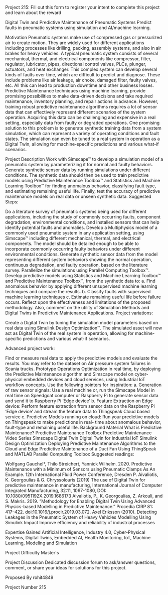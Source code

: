 Project 215: Fill out this form to register your intent to complete this project and learn about the reward

	
Digital Twin and Predictive Maintenance of Pneumatic Systems
Predict faults in pneumatic systems using simulation and AI/machine learning.

Motivation
Pneumatic systems make use of compressed gas or pressurized air to create motion. They are widely used for different applications including processes like drilling, packing, assembly systems, and also in air brakes for heavy vehicles. A typical pneumatic system consists of several mechanical, thermal, and electrical components like compressor, filter, regulator, lubricator, pipes, directional control valves, PLCs, plunger, actuators, and heat exchanger.
This complex system can develop several kinds of faults over time, which are difficult to predict and diagnose. These include problems like air leakage, air choke, damaged filter, faulty valves, etc. All this can lead to production downtime and other business losses. Predictive Maintenance techniques using machine learning, provide promising possibilities to make data-driven decisions and take required maintenance, inventory planning, and repair actions in advance. However, training robust predictive maintenance algorithms requires a lot of sensor data that can effectively represent different scenarios of the system operation. Acquiring this data can be challenging and expensive in a real setting, especially data from faulty or degraded operations. One promising solution to this problem is to generate synthetic training data from a system simulation, which can represent a variety of operating conditions and fault states. The simulation can even be tuned to a real system in operation as a Digital Twin, allowing for machine-specific predictions and various what-if scenarios.

Project Description
Work with Simscape™ to develop a simulation model of a pneumatic system by parameterizing it for normal and faulty behaviors. Generate synthetic sensor data by running simulations under different conditions. The synthetic data should then be used to train predictive models using Predictive Maintenance Toolbox™ and Statistics and Machine Learning Toolbox™ for finding anomalous behavior, classifying fault type, and estimating remaining useful life. Finally, test the accuracy of predictive maintenance models on real data or unseen synthetic data. Suggested Steps:

Do a literature survey of pneumatic systems being used for different applications, including the study of commonly occurring faults, component degradation, environmental conditions, and installed sensors that can help identify potential faults and anomalies.
Develop a Multiphysics model of a commonly used pneumatic system in any application setting, using Simscape™ including different mechanical, thermal, and electrical components. The model should be detailed enough to be able to incorporate commonly occurring faulty behaviors under different environmental conditions.
Generate synthetic sensor data from the model representing different system behaviors showing the normal operation, continuous degradation, and faulty operation, based on the literature survey. Parallelize the simulations using Parallel Computing Toolbox™.
Develop predictive models using Statistics and Machine Learning Toolbox™ and Predictive Maintenance Toolbox™, from the synthetic data to: a. Find anomalous behavior by applying different unsupervised machine learning techniques and compare the results.
b. Classify faults with supervised machine learning techniques c. Estimate remaining useful life before failure occurs.
Reflect upon the effectiveness and limitations of the proposed methodology. Also, comment on the utility of Simulation Methods and Digital Twins in Predictive Maintenance Applications.
Project variations:

Create a Digital Twin by tuning the simulation model parameters based on real data using Simulink Design Optimization™. The simulated asset will now act as Digital Twin of the real system in operation, allowing for machine-specific predictions and various what-if scenarios.

Advanced project work:

Find or measure real data to apply the predictive models and evaluate the results. You may refer to the dataset on Air pressure system failures in Scania trucks.
Prototype Operations Optimization in real time, by deploying the Predictive Maintenance algorithm and Simscape model on cyber-physical embedded devices and cloud services, using Industrial IoT workflow concepts. Use the following pointers for inspiration: a. Generation of raw sensor signals: Use a real machine or, run the Simscape Model in real time on Speedgoat computer or Raspberry Pi to generate sensor data and send it to Raspberry Pi ‘Edge device’ b. Feature Extraction on Edge device: Perform feature extraction from sensor data on the Raspberry Pi ‘Edge device’ and stream the feature data to Thingspeak Cloud based service c. Predictive Models running on cloud: Run your predictive models on Thingspeak to make predictions in real- time about anomalous behavior, fault-type and remaining useful life.
Background Material
What is Predictive Maintenance?
Predictive Maintenance Toolbox
Predictive Maintenance Video Series
Simscape
Digital Twin
Digital Twin for Industrial IoT
Simulink Design Optimization
Deploying Predictive Maintenance Algorithms to the Cloud and Edge
Predictive Maintenance of a Duct Fan Using ThingSpeak and MATLAB
Parallel Computing Toolbox
Suggested readings:

Wolfgang Gauchel*, Thilo Streichert, Yannick Wilhelm. 2020. Predictive Maintenance with a Minimum of Sensors using Pneumatic Clamps As An Example. 12th International Fluid Power Conference, Dresden
P. Aivaliotis, K. Georgoulias & G. Chryssolouris (2019) The use of Digital Twin for predictive maintenance in manufacturing, International Journal of Computer Integrated Manufacturing, 32:11, 1067-1080, DOI: 10.1080/0951192X.2019.1686173
Aivaliotis, P., K. Georgoulias, Z. Arkouli, and S. Makris. 2019. “Methodology for Enabling Digital Twin Using Advanced Physics-based Modelling in Predictive Maintenance.” Procedia CIRP 81: 417–422. doi:10.1016/j.procir.2019.03.072.
Axel Eriksson (2010). Detecting Leakages in the Pneumatic System of Heavy Vehicles Modelling Using Simulink
Impact
Improve efficiency and reliability of industrial processes

Expertise Gained
Artificial Intelligence, Industry 4.0, Cyber-Physical Systems, Digital Twins, Embedded AI, Health Monitoring, IoT, Machine Learning, Modeling and Simulation

Project Difficulty
Master's

Project Discussion
Dedicated discussion forum to ask/answer questions, comment, or share your ideas for solutions for this project.

Proposed By
rohit4849

Project Number
215
